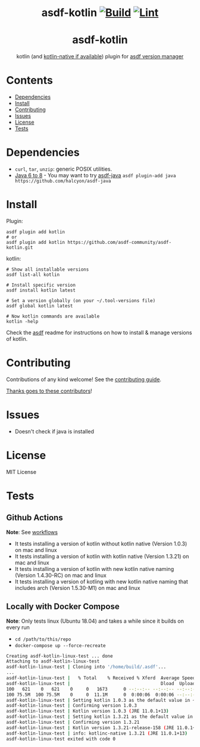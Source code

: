 <div align="center">

# asdf-kotlin [![Build](https://github.com/asdf-community/asdf-kotlin/actions/workflows/build.yml/badge.svg)](https://github.com/asdf-community/asdf-kotlin/actions/workflows/build.yml) [![Lint](https://github.com/asdf-community/asdf-kotlin/actions/workflows/lint.yml/badge.svg)](https://github.com/asdf-community/asdf-kotlin/actions/workflows/lint.yml)

# asdf-kotlin
kotlin (and [kotlin-native if available](https://github.com/asdf-community/asdf-kotlin/pull/4)) plugin for [asdf version manager](https://github.com/asdf-vm/asdf)

</div>

# Contents

- [Dependencies](#dependencies)
- [Install](#install)
- [Contributing](#contributing)
- [Issues](#issues)
- [License](#license)
- [Tests](#tests)

# Dependencies

- `curl`, `tar`, `unzip`: generic POSIX utilities.
- [Java 6 to 8](http://www.oracle.com/technetwork/java/javase/downloads/index.html) - You may want to try [asdf-java](https://github.com/halcyon/asdf-java) `asdf plugin-add java https://github.com/halcyon/asdf-java`

# Install

Plugin:

```shell
asdf plugin add kotlin
# or
asdf plugin add kotlin https://github.com/asdf-community/asdf-kotlin.git
```

kotlin:

```shell
# Show all installable versions
asdf list-all kotlin

# Install specific version
asdf install kotlin latest

# Set a version globally (on your ~/.tool-versions file)
asdf global kotlin latest

# Now kotlin commands are available
kotlin -help
```

Check the [asdf](https://github.com/asdf-vm/asdf) readme for instructions on how to install & manage versions of kotlin.

# Contributing

Contributions of any kind welcome! See the [contributing guide](contributing.md).

[Thanks goes to these contributors](https://github.com/asdf-community/asdf-kotlin/graphs/contributors)!

# Issues

- Doesn't check if java is installed

# License
MIT License

# Tests

## Github Actions

**Note**: See [workflows](./.github/workflows)

- It tests installing a version of kotlin without kotlin native (Version 1.0.3) on mac and linux
- It tests installing a version of kotlin with kotlin native (Version 1.3.21) on mac and linux
- It tests installing a version of kotlin with new kotlin native naming (Version 1.4.30-RC) on mac and linux
- It tests installing a version of kotling with new kotlin native naming that includes arch (Version 1.5.30-M1) on mac and linux

## Locally with Docker Compose

**Note**: Only tests linux (Ubuntu 18.04) and takes a while since it builds on every run

- `cd /path/to/this/repo`
- `docker-compose up --force-recreate`

```bash
Creating asdf-kotlin-linux-test ... done
Attaching to asdf-kotlin-linux-test
asdf-kotlin-linux-test | Cloning into '/home/build/.asdf'...
...
asdf-kotlin-linux-test |   % Total    % Received % Xferd  Average Speed   Time    Time     Time  Current
asdf-kotlin-linux-test |                                  Dload  Upload   Total   Spent    Left  Speed
100   621    0   621    0     0   1673      0 --:--:-- --:--:-- --:--:--  1673
100 75.5M  100 75.5M    0     0  11.1M      0  0:00:06  0:00:06 --:--:-- 13.6M
asdf-kotlin-linux-test | Setting kotlin 1.0.3 as the default value in ~/.tool-versions
asdf-kotlin-linux-test | Confirming version 1.0.3
asdf-kotlin-linux-test | Kotlin version 1.0.3 (JRE 11.0.1+13)
asdf-kotlin-linux-test | Setting kotlin 1.3.21 as the default value in ~/.tool-versions
asdf-kotlin-linux-test | Confirming version 1.3.21
asdf-kotlin-linux-test | Kotlin version 1.3.21-release-158 (JRE 11.0.1+13)
asdf-kotlin-linux-test | info: kotlinc-native 1.3.21 (JRE 11.0.1+13)
asdf-kotlin-linux-test exited with code 0
```
